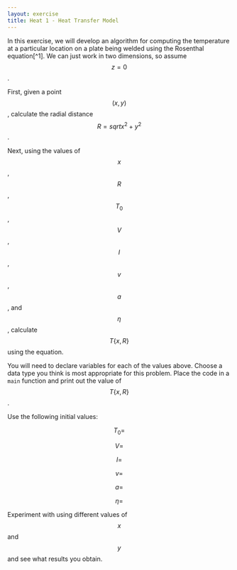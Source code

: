 ```yaml
---
layout: exercise
title: Heat 1 - Heat Transfer Model
---
```


In this exercise, we will develop an algorithm for computing the temperature at a particular location on a plate being welded using the Rosenthal equation[^1]. We can just work in two dimensions, so assume $$ z = 0 $$.

First, given a point $$ (x, y) $$, calculate the radial distance $$ R = sqrt{x^2 + y^2} $$.

Next, using the values of $$ x $$, $$ R $$, $$ T_0 $$, $$ V $$, $$ I $$, $$ v $$, $$ a $$, and $$ \eta $$, calculate $$ T\{x,R\} $$ using the 
equation.

You will need to declare variables for each of the values above. Choose a data type you think is most appropriate for this problem. Place the code 
in a `main` function and print out the value of $$ T\{x,R\} $$. 

Use the following initial values:

$$ T_0 = $$

$$ V = $$

$$ I = $$

$$ v = $$

$$ a = $$

$$ \eta = $$

Experiment with using different values of $$ x $$ and $$ y $$ and see what results you obtain.